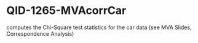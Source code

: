 # QID-1265-MVAcorrCar
computes the Chi-Square test statistics for the car data (see MVA Slides, Correspondence Analysis)
